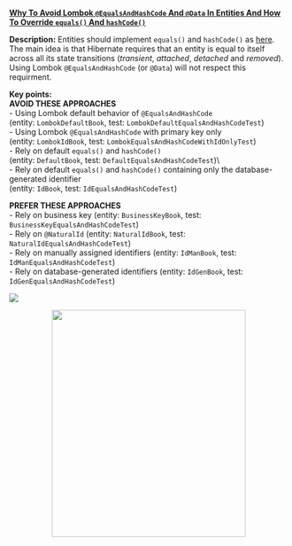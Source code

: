 **[Why To Avoid Lombok `@EqualsAndHashCode` And `@Data` In Entities And How To Override `equals()` And `hashCode()`](https://github.com/AnghelLeonard/Hibernate-SpringBoot/tree/master/HibernateSpringBootLombokEqualsAndHashCode)**

**Description:** Entities should implement `equals()` and `hashCode()` as [here](https://vladmihalcea.com/the-best-way-to-implement-equals-hashcode-and-tostring-with-jpa-and-hibernate/). The main idea is that Hibernate requires that an entity is equal to itself across all its state transitions (*transient*, *attached*, *detached* and *removed*). Using Lombok `@EqualsAndHashCode` (or `@Data`) will not respect this requirment.

**Key points:**\
**AVOID THESE APPROACHES**\
     - Using Lombok default behavior of `@EqualsAndHashCode`\
     (entity: `LombokDefaultBook`, test: `LombokDefaultEqualsAndHashCodeTest`)\
     - Using Lombok  `@EqualsAndHashCode` with primary key only\
     (entity: `LombokIdBook`, test: `LombokEqualsAndHashCodeWithIdOnlyTest`)\
     - Rely on default `equals()` and `hashCode()`\
     (entity: `DefaultBook`, test: `DefaultEqualsAndHashCodeTest`)\   
     - Rely on default `equals()` and `hashCode()` containing only the database-generated identifier\
     (entity: `IdBook`, test: `IdEqualsAndHashCodeTest`)

**PREFER THESE APPROACHES**\
     - Rely on business key (entity: `BusinessKeyBook`, test: `BusinessKeyEqualsAndHashCodeTest`)\
     - Rely on `@NaturalId` (entity: `NaturalIdBook`, test: `NaturalIdEqualsAndHashCodeTest`)\
     - Rely on manually assigned identifiers (entity: `IdManBook`, test: `IdManEqualsAndHashCodeTest`)\
     - Rely on database-generated identifiers (entity: `IdGenBook`, test: `IdGenEqualsAndHashCodeTest`)
     
![](https://github.com/AnghelLeonard/Hibernate-SpringBoot/blob/master/HibernateSpringBootLombokEqualsAndHashCode/auto-generated%20primary%20key%20and%20equals%20-%20hashCode.png)       

<a href="https://leanpub.com/java-persistence-performance-illustrated-guide"><p align="center"><img src="https://github.com/AnghelLeonard/Hibernate-SpringBoot/blob/master/Java%20Persistence%20Performance%20Illustrated%20Guide.jpg" height="410" width="350"/></p></a>
